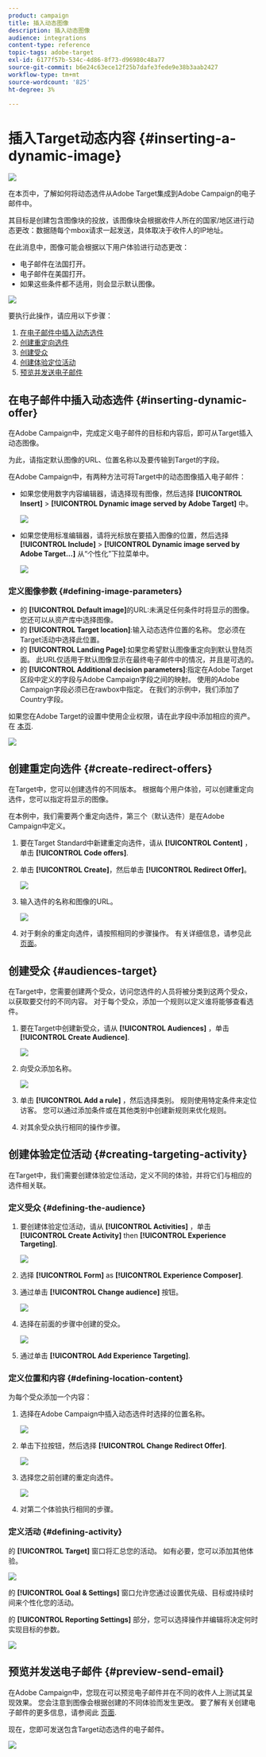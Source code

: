 ```yaml
---
product: campaign
title: 插入动态图像
description: 插入动态图像
audience: integrations
content-type: reference
topic-tags: adobe-target
exl-id: 6177f57b-534c-4d86-8f73-d96980c48a77
source-git-commit: b6e24c63ece12f25b7dafe3fede9e38b3aab2427
workflow-type: tm+mt
source-wordcount: '825'
ht-degree: 3%

---
```


# 插入Target动态内容 {#inserting-a-dynamic-image}

![](../../assets/common.svg)

在本页中，了解如何将动态选件从Adobe Target集成到Adobe Campaign的电子邮件中。

其目标是创建包含图像块的投放，该图像块会根据收件人所在的国家/地区进行动态更改：数据随每个mbox请求一起发送，具体取决于收件人的IP地址。

在此消息中，图像可能会根据以下用户体验进行动态更改：

* 电子邮件在法国打开。
* 电子邮件在美国打开。
* 如果这些条件都不适用，则会显示默认图像。

![](assets/target_4.png)

要执行此操作，请应用以下步骤：

1. [在电子邮件中插入动态选件](../../integrations/using/inserting-a-dynamic-image.md#inserting-dynamic-offer)
1. [创建重定向选件](../../integrations/using/inserting-a-dynamic-image.md#create-redirect-offers)
1. [创建受众](../../integrations/using/inserting-a-dynamic-image.md#audiences-target)
1. [创建体验定位活动](../../integrations/using/inserting-a-dynamic-image.md#creating-targeting-activity)
1. [预览并发送电子邮件](../../integrations/using/inserting-a-dynamic-image.md#preview-send-email)

## 在电子邮件中插入动态选件 {#inserting-dynamic-offer}

在Adobe Campaign中，完成定义电子邮件的目标和内容后，即可从Target插入动态图像。

为此，请指定默认图像的URL、位置名称以及要传输到Target的字段。

在Adobe Campaign中，有两种方法可将Target中的动态图像插入电子邮件：

* 如果您使用数字内容编辑器，请选择现有图像，然后选择 **[!UICONTROL Insert]** > **[!UICONTROL Dynamic image served by Adobe Target]** 中。

   ![](assets/target_5.png)

* 如果您使用标准编辑器，请将光标放在要插入图像的位置，然后选择 **[!UICONTROL Include]** > **[!UICONTROL Dynamic image served by Adobe Target...]** 从“个性化”下拉菜单中。

   ![](assets/target_12.png)

### 定义图像参数 {#defining-image-parameters}

* 的 **[!UICONTROL Default image]**&#x200B;的URL:未满足任何条件时将显示的图像。 您还可以从资产库中选择图像。
* 的 **[!UICONTROL Target location]**:输入动态选件位置的名称。 您必须在Target活动中选择此位置。
* 的 **[!UICONTROL Landing Page]**:如果您希望默认图像重定向到默认登陆页面。 此URL仅适用于默认图像显示在最终电子邮件中的情况，并且是可选的。
* 的 **[!UICONTROL Additional decision parameters]**:指定在Adobe Target区段中定义的字段与Adobe Campaign字段之间的映射。 使用的Adobe Campaign字段必须已在rawbox中指定。 在我们的示例中，我们添加了Country字段。

如果您在Adobe Target的设置中使用企业权限，请在此字段中添加相应的资产。 在 [本页](https://experienceleague.adobe.com/docs/target/using/administer/manage-users/enterprise/properties-overview.html).

![](assets/target_13.png)

## 创建重定向选件 {#create-redirect-offers}

在Target中，您可以创建选件的不同版本。 根据每个用户体验，可以创建重定向选件，您可以指定将显示的图像。

在本例中，我们需要两个重定向选件，第三个（默认选件）是在Adobe Campaign中定义。

1. 要在Target Standard中新建重定向选件，请从 **[!UICONTROL Content]** ，单击 **[!UICONTROL Code offers]**.

1. 单击 **[!UICONTROL Create]**，然后单击 **[!UICONTROL Redirect Offer]**。

   ![](assets/target_9.png)

1. 输入选件的名称和图像的URL。

   ![](assets/target_6.png)

1. 对于剩余的重定向选件，请按照相同的步骤操作。 有关详细信息，请参见此 [ 页面](https://experienceleague.adobe.com/docs/target/using/experiences/offers/offer-redirect.html)。

## 创建受众 {#audiences-target}

在Target中，您需要创建两个受众，访问您选件的人员将被分类到这两个受众，以获取要交付的不同内容。 对于每个受众，添加一个规则以定义谁将能够查看选件。

1. 要在Target中创建新受众，请从 **[!UICONTROL Audiences]** ，单击 **[!UICONTROL Create Audience]**.

   ![](assets/audiences_1.png)

1. 向受众添加名称。

   ![](assets/audiences_2.png)

1. 单击 **[!UICONTROL Add a rule]** ，然后选择类别。 规则使用特定条件来定位访客。 您可以通过添加条件或在其他类别中创建新规则来优化规则。

1. 对其余受众执行相同的操作步骤。

## 创建体验定位活动 {#creating-targeting-activity}

在Target中，我们需要创建体验定位活动，定义不同的体验，并将它们与相应的选件相关联。

### 定义受众 {#defining-the-audience}

1. 要创建体验定位活动，请从 **[!UICONTROL Activities]** ，单击 **[!UICONTROL Create Activity]** then **[!UICONTROL Experience Targeting]**.

   ![](assets/target_10.png)

1. 选择 **[!UICONTROL Form]** as **[!UICONTROL Experience Composer]**.

1. 通过单击 **[!UICONTROL Change audience]** 按钮。

   ![](assets/target_10_2.png)

1. 选择在前面的步骤中创建的受众。

   ![](assets/target_10_3.png)

1. 通过单击 **[!UICONTROL Add Experience Targeting]**.

### 定义位置和内容 {#defining-location-content}

为每个受众添加一个内容：

1. 选择在Adobe Campaign中插入动态选件时选择的位置名称。

   ![](assets/target_15.png)

1. 单击下拉按钮，然后选择 **[!UICONTROL Change Redirect Offer]**.

   ![](assets/target_content.png)

1. 选择您之前创建的重定向选件。

   ![](assets/target_content_2.png)

1. 对第二个体验执行相同的步骤。

### 定义活动 {#defining-activity}

的 **[!UICONTROL Target]** 窗口将汇总您的活动。 如有必要，您可以添加其他体验。

![](assets/target_experience.png)

的 **[!UICONTROL Goal & Settings]** 窗口允许您通过设置优先级、目标或持续时间来个性化您的活动。

的 **[!UICONTROL Reporting Settings]** 部分，您可以选择操作并编辑将决定何时实现目标的参数。

![](assets/target_experience_2.png)

## 预览并发送电子邮件 {#preview-send-email}

在Adobe Campaign中，您现在可以预览电子邮件并在不同的收件人上测试其呈现效果。 您会注意到图像会根据创建的不同体验而发生更改。 要了解有关创建电子邮件的更多信息，请参阅此 [页面](../../delivery/using/defining-the-email-content.md).

现在，您即可发送包含Target动态选件的电子邮件。

![](assets/target_20.png)
